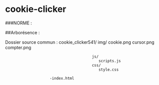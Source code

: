 cookie-clicker
==============


###NORME :

##Arborésence :

Dossier source commun : cookie_clicker541/
                                          img/
                                              cookie.png
                                              cursor.png
                                              compter.png

                                           js/
                                              scripts.js
                                           css/
                                              style.css

                        -index.html













